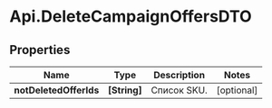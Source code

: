 # Api.DeleteCampaignOffersDTO

## Properties

Name | Type | Description | Notes
------------ | ------------- | ------------- | -------------
**notDeletedOfferIds** | **[String]** | Список SKU. | [optional] 


